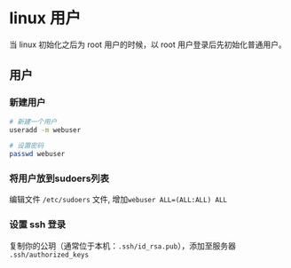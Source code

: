 # linux 用户

当 linux 初始化之后为 root 用户的时候，以 root 用户登录后先初始化普通用户。

## 用户

### 新建用户
```bash
# 新建一个用户
useradd -m webuser

# 设置密码
passwd webuser
```

### 将用户放到sudoers列表

编辑文件 `/etc/sudoers` 文件, 增加`webuser ALL=(ALL:ALL) ALL`

### 设置 ssh 登录

复制你的公玥（通常位于本机：`.ssh/id_rsa.pub`），添加至服务器 `.ssh/authorized_keys`
